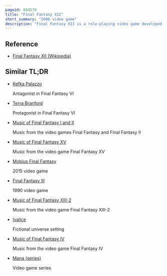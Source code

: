 ```yaml
---
pageid: 884570
title: "Final Fantasy XII"
short_summary: "2006 video game"
description: "Final Fantasy XII is a role-playing video game developed and published by Square Enix. It was the twelfth main Installment of the final Fantasy Series and was first released for the Playstation 2 in 2006. It introduced several Innovations to the Series: an open World ; a seamless Battle System ; a controllable Camera ; a customizable 'Gambit' System, which lets the Player Control the artificial Intelligence of Characters in Battle ; a 'License' System, which determines what Abilities and Equipment can be used by Characters ; and hunting Side Quests, which allows the Player to find and defeat increasingly difficult Monsters in the Game's open World. Final Fantasy XII also includes elements from previous games in the series, such as Chocobos and Moogles."
---
```


## Reference

- [Final Fantasy XII (Wikipedia)](https://en.wikipedia.org/?curid=884570)

## Similar TL;DR

- [Kefka Palazzo](/tldr/en/kefka-palazzo)

  Antagonist in Final Fantasy VI

- [Terra Branford](/tldr/en/terra-branford)

  Protagonist in Final Fantasy VI

- [Music of Final Fantasy I and II](/tldr/en/music-of-final-fantasy-i-and-ii)

  Music from the video games Final Fantasy and Final Fantasy II

- [Music of Final Fantasy XV](/tldr/en/music-of-final-fantasy-xv)

  Music from the video game Final Fantasy XV

- [Mobius Final Fantasy](/tldr/en/mobius-final-fantasy)

  2015 video game

- [Final Fantasy III](/tldr/en/final-fantasy-iii)

  1990 video game

- [Music of Final Fantasy XIII-2](/tldr/en/music-of-final-fantasy-xiii-2)

  Music from the video game Final Fantasy XIII-2

- [Ivalice](/tldr/en/ivalice)

  Fictional universe setting

- [Music of Final Fantasy IV](/tldr/en/music-of-final-fantasy-iv)

  Music from the video game Final Fantasy IV

- [Mana (series)](/tldr/en/mana-series)

  Video game series
